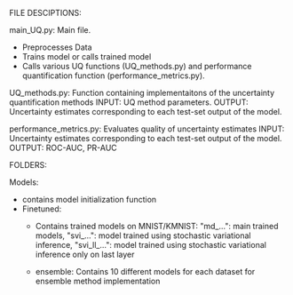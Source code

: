 FILE DESCIPTIONS:

main_UQ.py: Main file.
 - Preprocesses Data
 - Trains model or calls trained model
 - Calls various UQ functions (UQ_methods.py) and performance quantification function (performance_metrics.py).

UQ_methods.py: Function containing implementaitons of the uncertainty quantification methods
INPUT: UQ method parameters.
OUTPUT: Uncertainty estimates corresponding to each test-set output of the model.

performance_metrics.py: Evaluates quality of uncertainty estimates
INPUT: Uncertainty estimates corresponding to each test-set output of the model.
OUTPUT: ROC-AUC, PR-AUC

FOLDERS:

Models:
 - contains model initialization function
 - Finetuned:
    - Contains trained models on MNIST/KMNIST: "md_...": main trained models, 
                                               "svi_...": model trained using stochastic variational inference, 
                                               "svi_ll_...": model trained using stochastic variational inference only on last layer
                                               
    - ensemble: Contains 10 different models for each dataset for ensemble method implementation
